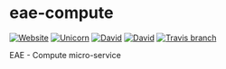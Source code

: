 # eae-compute
[![Website](https://img.shields.io/badge/eae-compute-blue.svg?style=flat-square)](https://eae.doc.ic.ac.uk) [![Unicorn](https://img.shields.io/badge/made-with_unicorns-ff69b4.svg?style=flat-square)](https://eae.doc.ic.ac.uk) [![David](https://img.shields.io/david/dsi-icl/eae-compute.svg?style=flat-square)](https://david-dm.org/dsi-icl/eae-compute) [![David](https://img.shields.io/david/dev/dsi-icl/eae-compute.svg?style=flat-square)](https://david-dm.org/dsi-icl/eae-compute) [![Travis branch](https://img.shields.io/travis/dsi-icl/eae-compute/master.svg?style=flat-square)](https://travis-ci.org/dsi-icl/eae-compute)

EAE - Compute micro-service
